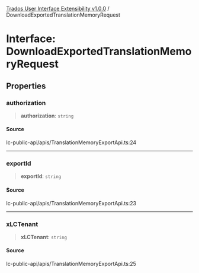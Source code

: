 [Trados User Interface Extensibility v1.0.0](../wiki/globals) / DownloadExportedTranslationMemoryRequest

# Interface: DownloadExportedTranslationMemoryRequest

## Properties

### authorization

> **authorization**: `string`

#### Source

lc-public-api/apis/TranslationMemoryExportApi.ts:24

***

### exportId

> **exportId**: `string`

#### Source

lc-public-api/apis/TranslationMemoryExportApi.ts:23

***

### xLCTenant

> **xLCTenant**: `string`

#### Source

lc-public-api/apis/TranslationMemoryExportApi.ts:25
